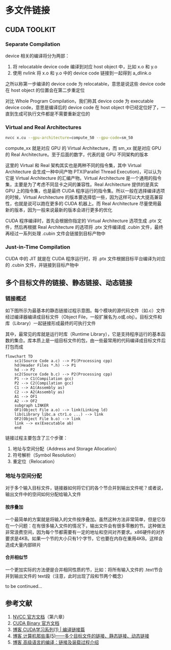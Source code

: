 # 多文件链接

## CUDA TOOLKIT

### Separate Compilation

device 相关的编译将分为两部：

1. 将 relocatable device code 编译到对应 host object 中，比如 x.o 和 y.o
2. 使用 nvlink 将 x.o 和 y.o 中的 device code 链接到一起得到 a_dlink.o

之所以称第一步编译的 device code 为 relocatable，意思是说这些 device code 在 host object 的位置会在第二步重定位

对比 Whole Program Compilation，我们称其 device code 为 executable device code，意思是编译后的 device code 在 host object 中已经定位好了，一直到生成可执行文件都是不需要重新定位的

### Virtual and Real Architectures

```bash
nvcc x.cu --gpu-architecture=compute_50 --gpu-code=sm_50
```

compute_xx 就是对应 GPU 的 Virtual Architecture，而 sm_xx 就是对应 GPU 的 Real Architecture。至于后面的数字，代表的是 GPU 不同架构的版本

这里的 Virtual 和 Real 架构其实也是两种不同的指令集，其中 Virtual Architecture 会生成一种中间产物 PTX(Parallel Thread Execution)，可以认为它是 Virtual Architecture 的汇编产物。Virtual Architecture 是一个通用的指令集，主要是为了考虑不同显卡之间的兼容性。Real Architecture 提供的是真实 GPU 上的指令集，也是最终 CUDA 程序运行的指令集。所以一般在选择编译选项的时候，Virtual Architecture 的版本要选择低一些，因为这样可以大大提高兼容性，也就是说可以跑在更多的 CUDA 机器上。而 Real Architecture 尽量使用最新的版本，因为一般来说最新的版本会进行更多的优化

CUDA 程序编译时，首先会根据你指定的 Virtual Architecture 选项生成 .ptx 文件，然后再根据 Real Architecture 的选项将 .ptx 文件编译成 .cubin 文件，最终再经过一系列处理 .cubin 文件会链接到目标产物中

### Just-in-Time Compilation

CUDA 中的 JIT 就是在 CUDA 程序运行时，将 .ptx 文件根据目标平台编译为对应的 .cubin 文件，并链接到目标产物中

## 多个目标文件的链接、静态链接、动态链接

### 链接概述

如下图所示为最基本的静态链接过程示意图。每个模块的源代码文件（如.c）文件经过编译器编译成目标文件（Object File，一般扩展名为.o或.obj）。目标文件和 库（Library）一起链接形成最终的可执行文件

其中，最常见的库就是运行时库（Runtime Library），它是支持程序运行的基本函数的集合。库本质上是一组目标文件的包，由一些最常用的代码编译成目标文件后打包而成

```mermaid
flowchart TD
    sc1(Source Code a.c) --> P1(Processing cpp)
    hd(Header Files *.h) --> P1
    hd --> P2
    sc2(Source Code b.c) --> P2(Processing cpp)
    P1 --> C1(Compilation gcc)
    P2 --> C2(Compilation gcc)
    C1 --> A1(Assembly as)
    C2 --> A2(Assembly as)
    A1 --> OF1
    A2 --> OF2
    subgraph LINKER
    OF1(Object File a.o) --> link(Linking ld)
    lib(Library libc.a ctr1.o ...) --> link
    OF2(Object File b.o) --> link
    link --> ex(Executable ab)
    end
```

链接过程主要包含了三个步骤：

1. 地址与空间分配（Address and Storage Allocation）
2. 符号解析（Symbol Resolution）
3. 重定位（Relocation）

### 地址与空间分配

对于多个输入目标文件，链接器如何将它们的各个节合并到输出文件呢？或者说，输出文件中的空间如何分配给输入文件

#### 按序叠加

一个最简单的方案就是将输入的文件按序叠加。虽然这种方法非常简单，但是它存在一个问题：在有很多输入文件的情况下，输出文件会有很多零散的节。这种做法非常浪费空间，因为每个节都需要有一定的地址和空间对齐要求。x86硬件的对齐要求是4KB。如果一个节的大小只有1个字节，它也要在内存在重用4KB。这样会造成大量内部碎片

#### 合并相似节

一个更加实际的方法便是合并相同性质的节，比如：将所有输入文件的 .text节合并到输出文件的 text段（注意，此时出现了段和节两个概念）

to be continued...

## 参考文献

1. [NVCC 官方文档](https://docs.nvidia.com/cuda/cuda-compiler-driver-nvcc/index.html#examples)（第六章）
2. [CUDA Binary 官方文档](https://docs.nvidia.com/cuda/cuda-binary-utilities/index.html)
3. [博客 CUDA学习系列(1) | 编译链接篇](https://polobymulberry.github.io/2019/03/04/CUDA%E5%AD%A6%E4%B9%A0%E7%B3%BB%E5%88%97(1)%20%7C%20%E7%BC%96%E8%AF%91%E9%93%BE%E6%8E%A5%E7%AF%87/)
4. [博客 计算机那些事(5)——多个目标文件的链接、静态链接、动态链接](https://blog.csdn.net/jinking01/article/details/105388149)
5. [博客 高级语言的编译：链接及装载过程介绍](https://tech.meituan.com/2015/01/22/linker.html)
